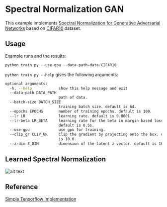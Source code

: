 # Spectral Normalization GAN

This example implements [Spectral Normalization for Generative Adversarial Networks](https://openreview.net/pdf?id=B1QRgziT-) based on [CIFAR10](https://www.cs.toronto.edu/~kriz/cifar.html) dataset.

## Usage

Example runs and the results:

```python
python train.py --use-gpu --data-path=data/CIFAR10
```

`python train.py --help` gives the following arguments:

```bash
optional arguments:
  -h, --help            show this help message and exit
  --data-path DATA_PATH
                        path of data.
  --batch-size BATCH_SIZE
                        training batch size. default is 64.
  --epochs EPOCHS       number of training epochs. default is 100.
  --lr LR               learning rate. default is 0.0001.
  --lr-beta LR_BETA     learning rate for the beta in margin based loss.
                        default is 0.5s.
  --use-gpu             use gpu for training.
  --clip_gr CLIP_GR     Clip the gradient by projecting onto the box. default
                        is 10.0.
  --z-dim Z_DIM         dimension of the latent z vector. default is 100.
```

## Learned Spectral Normalization

![alt text](https://github.com/taki0112/Spectral_Normalization-Tensorflow/blob/master/assests/sn.png)

## Reference

[Simple Tensorflow Implementation](https://github.com/taki0112/Spectral_Normalization-Tensorflow)